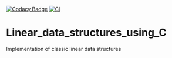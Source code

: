 [![Codacy Badge](https://api.codacy.com/project/badge/Grade/6eeac8a7084f4364aae9d33b80ea91a4)](https://app.codacy.com/gh/dosart/Linear_data_structures_using_C?utm_source=github.com&utm_medium=referral&utm_content=dosart/Linear_data_structures_using_C&utm_campaign=Badge_Grade_Settings)
[![CI](https://github.com/dosart/Linear_data_structures_using_C/actions/workflows/main.yml/badge.svg)](https://github.com/dosart/Linear_data_structures_using_C/actions/workflows/main.yml)

# Linear_data_structures_using_C
Implementation of classic linear data structures
